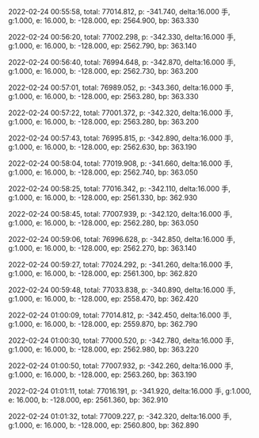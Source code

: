 2022-02-24 00:55:58, total: 77014.812, p: -341.740, delta:16.000 手, g:1.000, e: 16.000, b: -128.000, ep: 2564.900, bp: 363.330

2022-02-24 00:56:20, total: 77002.298, p: -342.330, delta:16.000 手, g:1.000, e: 16.000, b: -128.000, ep: 2562.790, bp: 363.140

2022-02-24 00:56:40, total: 76994.648, p: -342.870, delta:16.000 手, g:1.000, e: 16.000, b: -128.000, ep: 2562.730, bp: 363.200

2022-02-24 00:57:01, total: 76989.052, p: -343.360, delta:16.000 手, g:1.000, e: 16.000, b: -128.000, ep: 2563.280, bp: 363.330

2022-02-24 00:57:22, total: 77001.372, p: -342.320, delta:16.000 手, g:1.000, e: 16.000, b: -128.000, ep: 2563.280, bp: 363.200

2022-02-24 00:57:43, total: 76995.815, p: -342.890, delta:16.000 手, g:1.000, e: 16.000, b: -128.000, ep: 2562.630, bp: 363.190

2022-02-24 00:58:04, total: 77019.908, p: -341.660, delta:16.000 手, g:1.000, e: 16.000, b: -128.000, ep: 2562.740, bp: 363.050

2022-02-24 00:58:25, total: 77016.342, p: -342.110, delta:16.000 手, g:1.000, e: 16.000, b: -128.000, ep: 2561.330, bp: 362.930

2022-02-24 00:58:45, total: 77007.939, p: -342.120, delta:16.000 手, g:1.000, e: 16.000, b: -128.000, ep: 2562.280, bp: 363.050

2022-02-24 00:59:06, total: 76996.628, p: -342.850, delta:16.000 手, g:1.000, e: 16.000, b: -128.000, ep: 2562.270, bp: 363.140

2022-02-24 00:59:27, total: 77024.292, p: -341.260, delta:16.000 手, g:1.000, e: 16.000, b: -128.000, ep: 2561.300, bp: 362.820

2022-02-24 00:59:48, total: 77033.838, p: -340.890, delta:16.000 手, g:1.000, e: 16.000, b: -128.000, ep: 2558.470, bp: 362.420

2022-02-24 01:00:09, total: 77014.812, p: -342.450, delta:16.000 手, g:1.000, e: 16.000, b: -128.000, ep: 2559.870, bp: 362.790

2022-02-24 01:00:30, total: 77000.520, p: -342.780, delta:16.000 手, g:1.000, e: 16.000, b: -128.000, ep: 2562.980, bp: 363.220

2022-02-24 01:00:50, total: 77007.932, p: -342.260, delta:16.000 手, g:1.000, e: 16.000, b: -128.000, ep: 2563.260, bp: 363.190

2022-02-24 01:01:11, total: 77016.191, p: -341.920, delta:16.000 手, g:1.000, e: 16.000, b: -128.000, ep: 2561.360, bp: 362.910

2022-02-24 01:01:32, total: 77009.227, p: -342.320, delta:16.000 手, g:1.000, e: 16.000, b: -128.000, ep: 2560.800, bp: 362.890